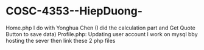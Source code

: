 # COSC-4353--HiepDuong-
Home.php I do with Yonghua Chen (I did the calculation part and Get Quote Button to save data)
Profile.php: Updating user account
I work on mysql bby hosting the sever then link these 2 php files
